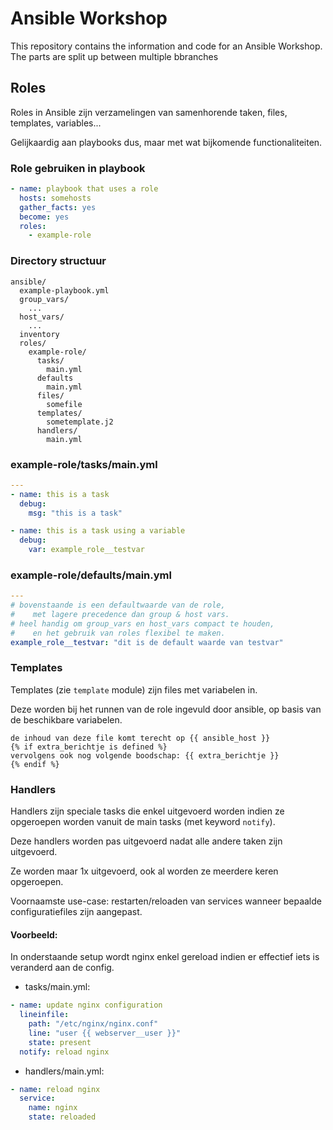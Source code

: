 # Ansible Workshop
This repository contains the information and code for an Ansible Workshop. The parts are split up between multiple bbranches

## Roles

Roles in Ansible zijn verzamelingen van samenhorende taken, files, templates, variables...

Gelijkaardig aan playbooks dus, maar met wat bijkomende functionaliteiten.

### Role gebruiken in playbook

```yaml
- name: playbook that uses a role
  hosts: somehosts
  gather_facts: yes
  become: yes
  roles:
  	- example-role
```

### Directory structuur

```
ansible/
  example-playbook.yml
  group_vars/
    ...
  host_vars/
    ...
  inventory
  roles/
    example-role/
	  tasks/
	    main.yml
	  defaults
	    main.yml
	  files/
	    somefile
	  templates/
	    sometemplate.j2
	  handlers/
	    main.yml
```

### example-role/tasks/main.yml
```yaml
---
- name: this is a task 
  debug:
    msg: "this is a task"

- name: this is a task using a variable
  debug:
    var: example_role__testvar
```

### example-role/defaults/main.yml
```yaml
---
# bovenstaande is een defaultwaarde van de role, 
#    met lagere precedence dan group & host vars.
# heel handig om group_vars en host_vars compact te houden,
#    en het gebruik van roles flexibel te maken.
example_role__testvar: "dit is de default waarde van testvar"
```

### Templates
Templates (zie ```template``` module) zijn files met variabelen in. 

Deze worden bij het runnen van de role ingevuld door ansible, op basis van de beschikbare variabelen.

```jinja2
de inhoud van deze file komt terecht op {{ ansible_host }}
{% if extra_berichtje is defined %}
vervolgens ook nog volgende boodschap: {{ extra_berichtje }}
{% endif %}
```

### Handlers
Handlers zijn speciale tasks die enkel uitgevoerd worden indien ze opgeroepen worden vanuit de main tasks (met keyword ```notify```).

Deze handlers worden pas uitgevoerd nadat alle andere taken zijn uitgevoerd.

Ze worden maar 1x uitgevoerd, ook al worden ze meerdere keren opgeroepen.

Voornaamste use-case: restarten/reloaden van services wanneer bepaalde configuratiefiles zijn aangepast.

#### Voorbeeld:

In onderstaande setup wordt nginx enkel gereload indien er effectief iets is veranderd aan de config.

* tasks/main.yml:
```yaml
- name: update nginx configuration
  lineinfile:
    path: "/etc/nginx/nginx.conf"
    line: "user {{ webserver__user }}"
    state: present
  notify: reload nginx
```

* handlers/main.yml:
```yaml
- name: reload nginx
  service:
    name: nginx
	state: reloaded
```
